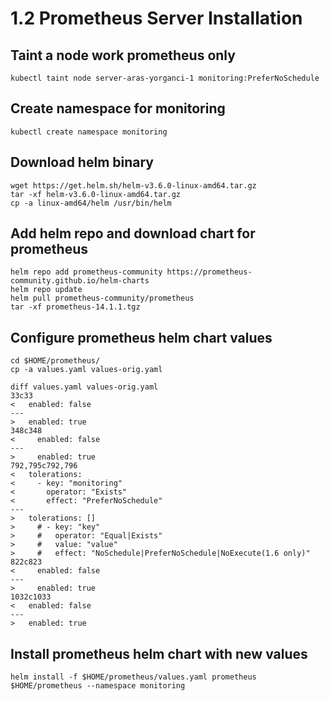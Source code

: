# 1.2 Prometheus Server Installation
## Taint a node work prometheus only
```
kubectl taint node server-aras-yorganci-1 monitoring:PreferNoSchedule
```

## Create namespace for monitoring
```
kubectl create namespace monitoring
```

## Download helm binary
```
wget https://get.helm.sh/helm-v3.6.0-linux-amd64.tar.gz
tar -xf helm-v3.6.0-linux-amd64.tar.gz
cp -a linux-amd64/helm /usr/bin/helm
```

## Add helm repo and download chart for prometheus
```
helm repo add prometheus-community https://prometheus-community.github.io/helm-charts
helm repo update
helm pull prometheus-community/prometheus
tar -xf prometheus-14.1.1.tgz
```

## Configure prometheus helm chart values
```
cd $HOME/prometheus/
cp -a values.yaml values-orig.yaml

diff values.yaml values-orig.yaml
33c33
<   enabled: false
---
>   enabled: true
348c348
<     enabled: false
---
>     enabled: true
792,795c792,796
<   tolerations:
<     - key: "monitoring"
<       operator: "Exists"
<       effect: "PreferNoSchedule"
---
>   tolerations: []
>     # - key: "key"
>     #   operator: "Equal|Exists"
>     #   value: "value"
>     #   effect: "NoSchedule|PreferNoSchedule|NoExecute(1.6 only)"
822c823
<     enabled: false
---
>     enabled: true
1032c1033
<   enabled: false
---
>   enabled: true
```

## Install prometheus helm chart with new values
```
helm install -f $HOME/prometheus/values.yaml prometheus $HOME/prometheus --namespace monitoring
```

